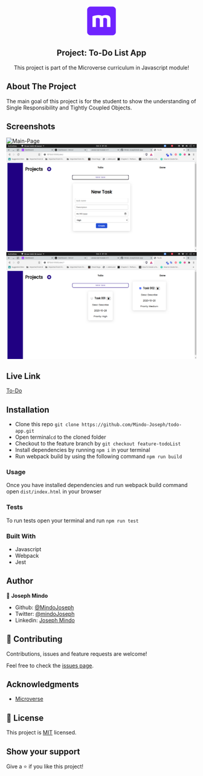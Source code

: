 <br />
<p align="center">
  <a href="https://www.microverse.org/">
    <img src="/src/img/microverse.png" alt="Logo" width="80" height="80">
  </a>

  <h2 align="center">Project: To-Do List App </h2>

  <p align="center">
    This project is part of the Microverse curriculum in Javascript module!
  </p>
</p>

## About The Project

The main goal of this project is for the student to show the understanding of Single Responsibility and Tightly Coupled Objects.

## Screenshots
![Main-Page](./src/img/empty-main.png.png)
![Create Task](./src/img/createTask.png)
![Completed-Task](src/img/completed.png)

## Live Link
[To-Do](https://todo-app-tan.vercel.app/)

<!-- INSTALLATION -->
## Installation

* Clone this repo ```git clone https://github.com/Mindo-Joseph/todo-app.git```
* Open terminal```cd``` to the cloned folder
* Checkout to the feature branch by ```git checkout feature-todoList```
* Install dependencies by running ```npm i``` in your terminal
* Run webpack build by using the following command ```npm run build```
  


### Usage

Once you have installed dependencies and run webpack build command  open ```dist/index.html``` in your browser 


### Tests
To run tests open your terminal and run `npm run test`

### Built With

* Javascript
* Webpack
* Jest
## Author


👤 **Joseph Mindo**

- Github: [@MindoJoseph](https://github.com/Mindo-Joseph)
- Twitter: [@mindoJoseph](https://twitter.com/mindoJoseph)
- Linkedin: [Joseph Mindo](https://www.linkedin.com/in/josephmindo/)


## 🤝 Contributing

Contributions, issues and feature requests are welcome!

Feel free to check the [issues page](https://github.com/Mindo-Joseph/todo-app/issues).


## Acknowledgments

* [Microverse](https://www.microverse.org/)


## 📝 License

This project is [MIT](lic.url) licensed.


## Show your support

Give a ⭐️ if you like this project!